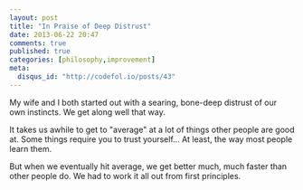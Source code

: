 ```yaml
---
layout: post
title: "In Praise of Deep Distrust"
date: 2013-06-22 20:47
comments: true
published: true
categories: [philosophy,improvement]
meta:
  disqus_id: "http://codefol.io/posts/43"
---
```

My wife and I both started out with a searing, bone-deep distrust of our own instincts.  We get along well that way.

It takes us awhile to get to "average" at a lot of things other people are good at.  Some things require you to trust yourself...  At least, the way most people learn them.

But when we eventually hit average, we get better much, much faster than other people do.  We had to work it all out from first principles.
